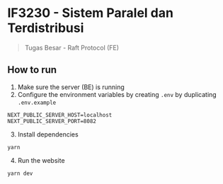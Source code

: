 # IF3230 - Sistem Paralel dan Terdistribusi
> Tugas Besar - Raft Protocol (FE)

## How to run
1. Make sure the server (BE) is running 
2. Configure the environment variables by creating `.env` by duplicating `.env.example` 
```
NEXT_PUBLIC_SERVER_HOST=localhost
NEXT_PUBLIC_SERVER_PORT=8082
```
3. Install dependencies
```
yarn
```
4. Run the website
```
yarn dev
```
